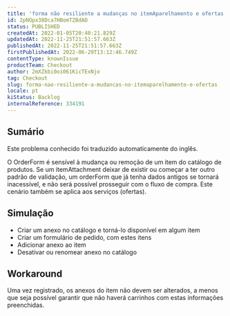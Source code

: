 ```yaml
---
title: 'forma não resiliente a mudanças no itemAparelhamento e ofertas'
id: 2pNOpx38Dca7HBomTZBdAD
status: PUBLISHED
createdAt: 2022-01-05T20:40:21.829Z
updatedAt: 2022-11-25T21:51:57.663Z
publishedAt: 2022-11-25T21:51:57.663Z
firstPublishedAt: 2022-06-29T13:12:46.749Z
contentType: knownIssue
productTeam: Checkout
author: 2mXZkbi0oi061KicTExNjo
tag: Checkout
slug: forma-nao-resiliente-a-mudancas-no-itemaparelhamento-e-ofertas
locale: pt
kiStatus: Backlog
internalReference: 334191
---
```


## Sumário

<div class="alert alert-info">
  <p>Este problema conhecido foi traduzido automaticamente do inglês.</p>
</div>


O OrderForm é sensível à mudança ou remoção de um item do catálogo de produtos. Se um itemAttachment deixar de existir ou começar a ter outro padrão de validação, um orderForm que já tenha dados antigos se tornará inacessível, e não será possível prosseguir com o fluxo de compra.
Este cenário também se aplica aos serviços (ofertas).



## Simulação



- Criar um anexo no catálogo e torná-lo disponível em algum item
- Criar um formulário de pedido, com estes itens
- Adicionar anexo ao item
- Desativar ou renomear anexo no catálogo



## Workaround


Uma vez registrado, os anexos do item não devem ser alterados, a menos que seja possível garantir que não haverá carrinhos com estas informações preenchidas.

